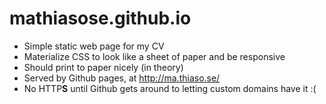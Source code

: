 # mathiasose.github.io
- Simple static web page for my CV
- Materialize CSS to look like a sheet of paper and be responsive
- Should print to paper nicely (in theory)
- Served by Github pages, at http://ma.thiaso.se/
 - No HTTP**S** until Github gets around to letting custom domains have it :(
